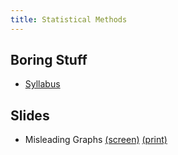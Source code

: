 ```yaml
---
title: Statistical Methods
---
```


## Boring Stuff

* [Syllabus](/pdf/classes/stat/stat-syllabus.pdf)

## Slides

* Misleading Graphs [(screen)](/pdf/classes/stat/stat-screen-slides-misleading-graphs.pdf) [(print)](/pdf/classes/stat/stat-print-slides-misleading-graphs.pdf)

<!-- 

## Practice Problems

* Test 1
    * 2.2 #19, 20
    * 2.3 #9, 10, 19
    * 4.2 #28, 31, 35, 37, 40
* Test 2
    * 4.4 #13, 15
    * 4.6 #15, 33, 35
    * 5.3 #43
    * 5.4 #5, 11a, 18


## Activities

1. [Basic Parameters](/pdf/classes/stat/stat-a01-basic-parameters.pdf) ([solutions](/pdf/classes/stat/stat-soln-a01-basic-parameters.pdf))
2. [Probability](/pdf/classes/stat/stat-a02-probability.pdf) ([solutions](/pdf/classes/stat/stat-soln-a02-probability.pdf))
3. [Counting](/pdf/classes/stat/stat-a03-counting.pdf)
4. [Discrete Random Variables](/pdf/classes/stat/stat-a04-discrete-random-variables.pdf)
5. [Discrete Random Variables II](/pdf/classes/stat/stat-a05-discrete-random-variables-ii.pdf)
6. [Normal Random Variables](/pdf/classes/stat/stat-a06-normal-random-variables.pdf)
7. [Sampling Distributions](/pdf/classes/stat/stat-a07-sampling-distributions.pdf)


## Test Review

* [Test 1](/pdf/classes/stat/stat-r1-parameters-and-probability.pdf) ([solutions](/pdf/classes/stat/stat-soln-r1-parameters-and-probability.pdf))
* [Test 2](/pdf/classes/stat/stat-r2-counting-and-drvs.pdf)
* [Test 3](/pdf/classes/stat/stat-r3-continuous-rvs.pdf)



* Histogram of a Binomial Random Variable [(screen)](/pdf/classes/stat/stat-screen-slides-binomial-rv.pdf) [(print)](/pdf/classes/stat/stat-print-slides-binomial-rv.pdf)

## Other Stuff

* [Z-Score Table](/pdf/classes/stat/stat-z-score-table.pdf)

-->

